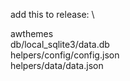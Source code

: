 add this to release: \

awthemes                        \
db/local_sqlite3/data.db        \
helpers/config/config.json      \
helpers/data/data.json
